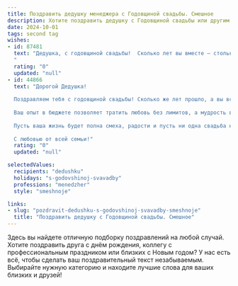 ```yaml
---
title: Поздравить дедушку менеджера с Годовщиной свадьбы. Смешное
description: Хотите поздравить дедушку с Годовщиной свадьбы или другим праздником? Наш ИИ создаст незабываемое поздравление, а вы обязательно выделитесь среди других.  
date: 2024-10-01
tags: second tag
wishes:
- id: 87481
  text: "Дедушка, с годовщиной свадьбы!  Сколько лет вы вместе – столько анекдотов можно рассказать! Надеюсь, за эти годы вы не только  научились идеально распределять бюджет (как опытный менеджер!), но и  мастерски улаживать любые семейные конфликты,  переводя их в шутку.  Желаю вам ещё  столько же лет счастья,  любви, и чтобы  ваши  семейные  приключения  были  только  веселее!
  "
  rating: "0"
  updated: "null"
- id: 44866
  text: "Дорогой Дедушка!
  
  Поздравляем тебя с годовщиной свадьбы! Сколько же лет прошло, а вы все так же умело управляете семейным «бизнесом»! Как настоящий менеджер, вы уже давно составили стратегию успешного совместного проживания: утром - кофе в постель, днем - прогулка, вечером - обсуждение, кто из вас забыл взять мусор из кухни.
  
  Ваш опыт в бюджете позволяет тратить любовь без лимитов, а мудрость в управлении очередями на кухне помогает избежать лишних конфликтов. Вы - настоящий мастер в ведении переговоров, особенно когда дело касается выбора программ на вечер!
  
  Пусть ваша жизнь будет полна смеха, радости и пусть ни одна свадьба не помешает вашему бизнес-плану счастья! Желаем идеального партнерства на все оставшиеся года, ведь у вас уже есть опыт как с «приблизительно» поставленными сроками!
  
  С любовью от всей семьи!"
  rating: "0"
  updated: "null"

selectedValues:
  recipients: "dedushku"
  holidays: "s-godovshinoj-svavadby"
  professions: "menedzher"
  style: "smeshnoje"

links:
- slug: "pozdravit-dedushku-s-godovshinoj-svavadby-smeshnoje"
  title: "Поздравить дедушку с Годовщиной свадьбы. Смешное"
---
```


Здесь вы найдете отличную подборку поздравлений на любой случай.
Хотите поздравить друга с днём рождения, коллегу с профессиональным праздником или близких с Новым годом? У нас есть всё, чтобы сделать ваш поздравительный текст незабываемым. Выбирайте нужную категорию и находите лучшие слова для ваших близких и друзей!
